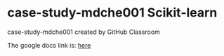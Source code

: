 # case-study-mdche001 Scikit-learn
case-study-mdche001 created by GitHub Classroom

The google docs link is: [here](https://docs.google.com/document/d/1HA4tbPeQwhF8dc_qU6E3tQgcVn-3EJbUY5dAxYUZ2JE/edit?usp=sharing)
